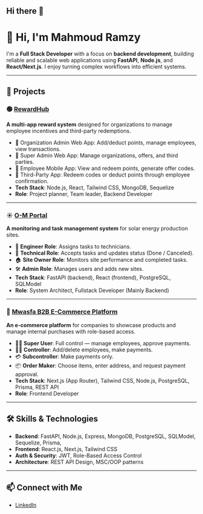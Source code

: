 ## Hi there 👋

# 👋 Hi, I'm Mahmoud Ramzy

I'm a **Full Stack Developer** with a focus on **backend development**, building reliable and scalable web applications using **FastAPI**, **Node.js**, and **React/Next.js**. I enjoy turning complex workflows into efficient systems.

---

## 🚀 Projects

### 🟢 [RewardHub](https://www.youtube.com/watch?v=ShUvM0AYVPI&t=4s)
**A multi-app reward system** designed for organizations to manage employee incentives and third-party redemptions.

- 🔹 Organization Admin Web App: Add/deduct points, manage employees, view transactions.
- 🔹 Super Admin Web App: Manage organizations, offers, and third parties.
- 🔹 Employee Mobile App: View and redeem points, generate offer codes.
- 🔹 Third-Party App: Redeem codes or deduct points through employee confirmation.
- **Tech Stack**: Node.js, React, Tailwind CSS, MongoDB, Sequelize
- **Role**: Project planner, Team leader, Backend Developer

---

### ☀️ [O-M Portal](#)
**A monitoring and task management system** for solar energy production sites.

- 👷 **Engineer Role**: Assigns tasks to technicians.
- 🧰 **Technical Role**: Accepts tasks and updates status (Done / Canceled).
- 🏠 **Site Owner Role**: Monitors site performance and completed tasks.
- 🛠️ **Admin Role**: Manages users and adds new sites.
- **Tech Stack**: FastAPI (backend), React (frontend), PostgreSQL, SQLModel
- **Role**: System Architect, Fullstack Developer (Mainly Backend)

---

### 🛒 [Mwasfa B2B E-Commerce Platform](#)
**An e-commerce platform** for companies to showcase products and manage internal purchases with role-based access.

- 🧑‍💼 **Super User**: Full control — manage employees, approve payments.
- 👨‍🔧 **Controller**: Add/delete employees, make payments.
- 💳 **Subcontroller**: Make payments only.
- 📦 **Order Maker**: Choose items, enter address, and request payment approval.
- **Tech Stack**: Next.js (App Router), Tailwind CSS, Node.js, PostgreSQL, Prisma, REST API
- **Role**: Frontend Developer

---

## 🛠️ Skills & Technologies

- **Backend**: FastAPI, Node.js, Express, MongoDB, PostgreSQL, SQLModel, Sequelize, Prisma,
- **Frontend**: React.js, Next.js, Tailwind CSS
- **Auth & Security**: JWT, Role-Based Access Control
- **Architecture**: REST API Design, MSC/OOP patterns

---


## 📫 Connect with Me

- [LinkedIn](https://www.linkedin.com/in/mahmoud-ramzy-706770171/)
